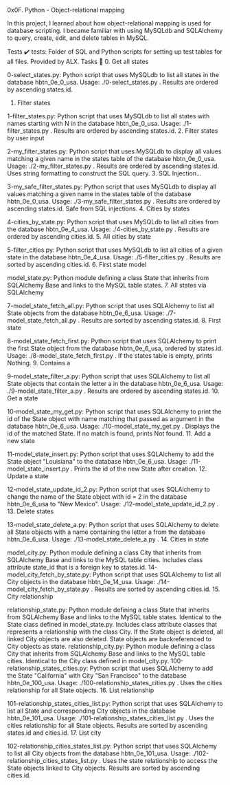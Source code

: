 0x0F. Python - Object-relational mapping

In this project, I learned about how object-relational mapping is used for database scripting. I became familiar with using MySQLdb and SQLAlchemy to query, create, edit, and delete tables in MySQL.

Tests ✔️
tests: Folder of SQL and Python scripts for setting up test tables for all files. Provided by ALX.
Tasks 📃
0. Get all states

0-select_states.py: Python script that uses MySQLdb to list all states in the database hbtn_0e_0_usa.
Usage: ./0-select_states.py <mysql username> <mysql password> <database name>.
Results are ordered by ascending states.id.
1. Filter states

1-filter_states.py: Python script that uses MySQLdb to list all states with names starting with N in the database hbtn_0e_0_usa.
Usage: ./1-filter_states.py <mysql username> <mysql password> <database name>.
Results are ordered by ascending states.id.
2. Filter states by user input

2-my_filter_states.py: Python script that uses MySQLdb to display all values matching a given name in the states table of the database hbtn_0e_0_usa.
Usage: ./2-my_filter_states.py <mysql username> <mysql password> <database name> <state name searched>.
Results are ordered by ascending states.id.
Uses string formatting to construct the SQL query.
3. SQL Injection...

3-my_safe_filter_states.py: Python script that uses MySQLdb to display all values matching a given name in the states table of the database hbtn_0e_0_usa.
Usage: ./3-my_safe_filter_states.py <mysql username> <mysql password> <database name> <state name searched>.
Results are ordered by ascending states.id.
Safe from SQL injections.
4. Cities by states

4-cities_by_state.py: Python script that uses MySQLdb to list all cities from the database hbtn_0e_4_usa.
Usage: ./4-cities_by_state.py <mysql username> <mysql password> <database name>.
Results are ordered by ascending cities.id.
5. All cities by state

5-filter_cities.py: Python script that uses MySQLdb to list all cities of a given state in the database hbtn_0e_4_usa.
Usage: ./5-filter_cities.py <mysql username> <mysql password> <database name>.
Results are sorted by ascending cities.id.
6. First state model

model_state.py: Python module defining a class State that inherits from SQLAlchemy Base and links to the MySQL table states.
7. All states via SQLAlchemy

7-model_state_fetch_all.py: Python script that uses SQLAlchemy to list all State objects from the database hbtn_0e_6_usa.
Usage: ./7-model_state_fetch_all.py <mysql username> <mysql password> <database name>.
Results are sorted by ascending states.id.
8. First state

8-model_state_fetch_first.py: Python script that uses SQLAlchemy to print the first State object from the database hbtn_0e_6_usa, ordered by states.id.
Usage: ./8-model_state_fetch_first.py <mysql username> <mysql password> <database name>.
If the states table is empty, prints Nothing.
9. Contains a

9-model_state_filter_a.py: Python script that uses SQLAlchemy to list all State objects that contain the letter a in the database hbtn_0e_6_usa.
Usage: ./9-model_state_filter_a.py <mysql username> <mysql password> <database name>.
Results are ordered by ascending states.id.
10. Get a state

10-model_state_my_get.py: Python script that uses SQLAlchemy to print the id of the State object with name matching that passed as argument in the database hbtn_0e_6_usa.
Usage: ./10-model_state_my_get.py <mysql username> <mysql password> <database name> <state searched name>.
Displays the id of the matched State.
If no match is found, prints Not found.
11. Add a new state

11-model_state_insert.py: Python script that uses SQLAlchemy to add the State object "Louisiana" to the database hbtn_0e_6_usa.
Usage: ./11-model_state_insert.py <mysql username> <mysql password> <database name>.
Prints the id of the new State after creation.
12. Update a state

12-model_state_update_id_2.py: Python script that uses SQLAlchemy to change the name of the State object with id = 2 in the database hbtn_0e_6_usa to "New Mexico".
Usage: ./12-model_state_update_id_2.py <mysql username> <mysql password> <database name>.
13. Delete states

13-model_state_delete_a.py: Python script that uses SQLAlchemy to delete all State objects with a name containing the letter a from the database hbtn_0e_6_usa.
Usage: ./13-model_state_delete_a.py <mysql username> <mysql password> <database name>.
14. Cities in state

model_city.py: Python module defining a class City that inherits from SQLAlchemy Base and links to the MySQL table cities.
Includes class attribute state_id that is a foreign key to states.id.
14-model_city_fetch_by_state.py: Python script that uses SQLAlchemy to list all City objects in the database hbtn_0e_14_usa.
Usage: ./14-model_city_fetch_by_state.py <mysql username> <mysql password> <database name>.
Results are sorted by ascending cities.id.
15. City relationship

relationship_state.py: Python module defining a class State that inherits from SQLAlchemy Base and links to the MySQL table states.
Identical to the State class defined in model_state.py.
Includes class attribute classes that represents a relationship with the class City. If the State object is deleted, all linked City objects are also deleted. State objects are backreferenced to City objects as state.
relationship_city.py: Python module defining a class City that inherits from SQLAlchemy Base and links to the MySQL table cities.
Identical to the City class defined in model_city.py.
100-relationship_states_cities.py: Python script that uses SQLAlchemy to add the State "California" with City "San Francisco" to the database hbtn_0e_100_usa.
Usage: ./100-relationship_states_cities.py <mysql username> <mysql password> <database name>.
Uses the cities relationship for all State objects.
16. List relationship

101-relationship_states_cities_list.py: Python script that uses SQLAlchemy to list all State and corresponding City objects in the database hbtn_0e_101_usa.
Usage: ./101-relationship_states_cities_list.py <mysql username> <mysql password> <database name>.
Uses the cities relationship for all State objects.
Results are sorted by ascending states.id and cities.id.
17. List city

102-relationship_cities_states_list.py: Python script that uses SQLAlchemy to list all City objects from the database hbtn_0e_101_usa.
Usage: ./102-relationship_cities_states_list.py <mysql username> <mysql password> <database name>.
Uses the state relationship to access the State objects linked to City objects.
Results are sorted by ascending cities.id.
